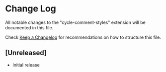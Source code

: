 # Change Log

All notable changes to the "cycle-comment-styles" extension will be documented in this file.

Check [Keep a Changelog](http://keepachangelog.com/) for recommendations on how to structure this file.

## [Unreleased]

- Initial release